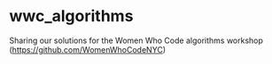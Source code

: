 # wwc_algorithms
Sharing our solutions for the Women Who Code algorithms workshop
(https://github.com/WomenWhoCodeNYC)
